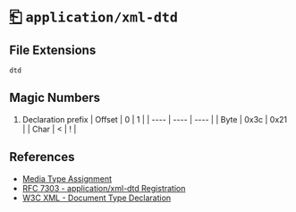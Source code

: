 # [⎗](../README.md) `application/xml-dtd`

## File Extensions

`dtd`

## Magic Numbers

1. Declaration prefix
   | Offset | 0 | 1 |
   | ---- | ---- | ---- |
   | Byte | 0x3c | 0x21 |
   | Char | < | ! |

## References

- [Media Type Assignment](https://www.iana.org/assignments/media-types/application/xml-dtd)
- [RFC 7303 - application/xml-dtd Registration](https://datatracker.ietf.org/doc/html/rfc7303#section-9.5)
- [W3C XML - Document Type Declaration](https://www.w3.org/TR/xml/#dtd)
